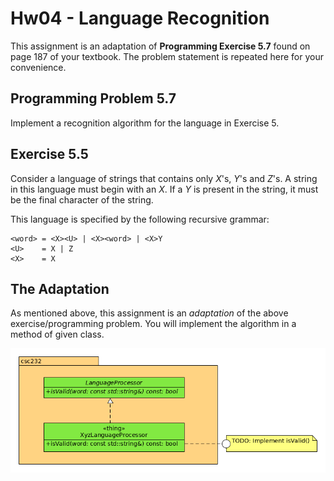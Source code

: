 # Hw04 - Language Recognition

This assignment is an adaptation of **Programming Exercise 5.7** found on page 187 of your textbook. The problem statement is repeated here for your convenience.

## Programming Problem 5.7

Implement a recognition algorithm for the language in Exercise 5.

## Exercise 5.5

Consider a language of strings that contains only _X_'s, _Y_'s and _Z_'s. A string in this language must begin with an _X_. If a _Y_ is present in the string, it must be the final character of the string.

This language is specified by the following recursive grammar:

```text
<word> = <X><U> | <X><word> | <X>Y
<U>    = X | Z
<X>    = X
```

## The Adaptation

As mentioned above, this assignment is an _adaptation_ of the above exercise/programming problem. You will implement the algorithm in a method of given class.

![Hw04 class diagram](images/hw04.png)